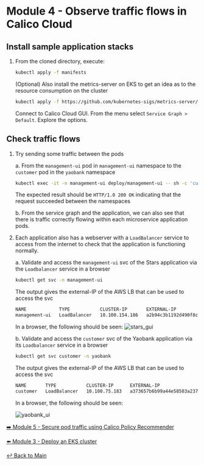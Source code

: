 # Module 4 - Observe traffic flows in Calico Cloud

## Install sample application stacks

1. From the cloned directory, execute:

    ```bash
    kubectl apply -f manifests
    ```
  
    (Optional) Also install the metrics-server on EKS to get an idea as to the resource consumption on the cluster

    ```bash
    kubectl apply -f https://github.com/kubernetes-sigs/metrics-server/releases/latest/download/components.yaml
    ```

    Connect to Calico Cloud GUI. From the menu select `Service Graph > Default`. Explore the options.
  
## Check traffic flows

1. Try sending some traffic between the pods

   a. From the ```management-ui``` pod in ```management-ui``` namespace to the ```customer``` pod in the ```yaobank``` namespace  

    ```bash
    kubectl exec -it -n management-ui deploy/management-ui -- sh -c 'curl -m3 -sI http://customer.yaobank 2>/dev/null | grep -i http'
    ```

   The expected result should be ```HTTP/1.0 200 OK``` indicating that the request succeeded between the namespaces

   b. From the service graph and the application, we can also see that there is traffic correctly flowing within each microservice   application pods.

2. Each application also has a webserver with a ```LoadBalancer``` service to access from the internet to check that the application is functioning normally.

   a. Validate and access the ```management-ui``` svc of the Stars application via the ```Loadbalancer``` service in a browser

    ```bash
    kubectl get svc -n management-ui
    ```

      The output gives the external-IP of the AWS LB that can be used to access the svc

    ```bash
    NAME            TYPE           CLUSTER-IP       EXTERNAL-IP                                                                  PORT(S)        AGE
    management-ui   LoadBalancer   10.100.154.186   a2b94c3b1192d490f8c4b1b9caf30589-1684915063.ca-central-1.elb.amazonaws.com   80:31996/TCP   4h48m
    ```

    In a browser, the following should be seen:
    ![stars_gui](https://github.com/tigera-solutions/cc-eks-observability-workshop/assets/117195889/7774d604-361c-4fe9-928f-18b45a4bb948)

    

   b. Validate and access the  ```customer``` svc of the Yaobank application via its ```Loadbalancer``` service in a browser

    ```bash
    kubectl get svc customer -n yaobank
    ```

      The output gives the external-IP of the AWS LB that can be used to access the svc

    ```bash
    NAME       TYPE           CLUSTER-IP      EXTERNAL-IP                                                                  PORT(S)        AGE
    customer   LoadBalancer   10.100.75.183   a373657b6b99a44e58503a2377ec7de9-1936085547.ca-central-1.elb.amazonaws.com   80:30180/TCP   3h14m
    ```

    In a browser, the following should be seen:

    ![yaobank_ui](https://github.com/tigera-solutions/cc-eks-observability-workshop/assets/117195889/1b4db718-ebf9-43d6-a0a7-92311a539472)



[:arrow_right: Module 5 - Secure pod traffic using Calico Policy Recommender](module-5-secure-pod-traffic.md)   <br>

[:arrow_left: Module 3 - Deploy an EKS cluster](module-3-connect-calicocloud.md)

[:leftwards_arrow_with_hook: Back to Main](../README.md)  
